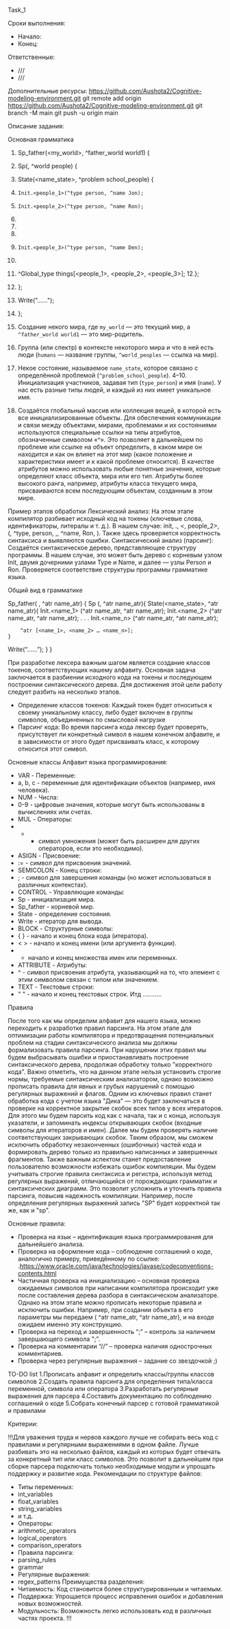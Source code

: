 Task_1

Сроки выполнения:
- Начало: 
- Конец: 

Ответственные:
- ///
- ///


Дополнительные ресурсы:
https://github.com/Aushota2/Cognitive-modeling-environment.git
git remote add origin https://github.com/Aushota2/Cognitive-modeling-environment.git
git branch -M main
git push -u origin main


Описание задания:

Основная грамматика

1. Sp_father(<my_world>, ^father_world world1) {
2. Sp(<humans>, ^world people) {
3. State(<name_state>, ^problem school_people) {
4.     Init.<people_1>(^type person, ^name Jon);
5.     Init.<people_2>(^type person, ^name Ron);
6.
7.
8.
9.     Init.<people_3>(^type person, ^name Den);
10.
11.  ^Global_type things[<people_1>, <people_2>, <people_3>];
12.};
12. };
13. Write("......");
14. };


1. Создание некого мира, где `my_world` — это текущий мир, а `^father_world world1` — это мир-родитель.
2. Группа (или спектр) в контексте некоторого мира и что в ней есть люди (`humans` — название группы, `^world_peoples` — ссылка на мир).
3. Некое состояние, называемое `name_state`, которое связано с определённой проблемой (`^problem_school_people`).
4–10. Инициализация участников, задавая тип (`type_person`) и имя (`name`). У нас есть разные типы людей, и каждый из них имеет уникальное имя.
11. Создаётся глобальный массив или коллекция вещей, в которой есть все инициализированные объекты.
Для обеспечения коммуникации и связи между объектами, мирами, проблемами и их состояниями используются специальные ссылки на типы атрибутов, обозначенные символом «^». Это позволяет в дальнейшем по проблеме или ссылке на объект определить, в каком мире он находится и как он влияет на этот мир (какое положение и характеристики имеет и к какой проблеме относится).
В качестве атрибутов можно использовать любые понятные значения, которые определяют класс объекта, мира или его тип. Атрибуты более высокого ранга, например, атрибуты класса текущего мира, присваиваются всем последующим объектам, созданным в этом мире.


Пример этапов обработки 
Лексический анализ:
На этом этапе компилятор разбивает исходный код на токены (ключевые слова, идентификаторы, литералы и т. д.). В нашем случае: init, ., <, people_2>, (, ^type, person, ,, ^name, Ron, ).
Также здесь проверяется корректность синтаксиса и выявляются ошибки.
Синтаксический анализ (парсинг):
Создаётся синтаксическое дерево, представляющее структуру программы. В нашем случае, это может быть дерево с корневым узлом Init, двумя дочерними узлами Type и Name, и далее — узлы Person и Ron.
Проверяется соответствие структуры программы грамматике языка.

Общий вид в грамматике 

Sp_father( <name>, ^atr name_atr) {
Sp (<name>, ^atr name_atr){
	State(<name_state>, ^atr name_atr){
		Init.<name_1> (^atr name_atr, ^atr name_atr);
                 Init.<name_2> (^atr name_atr, ^atr name_atr);
		.
		.
		.
                 Init.<name_n> (^atr name_atr, ^atr name_atr);

		^atr [<name_1>, <name_2> … <name_n>];
	}
Write(“……”);
}
}

При разработке лексера важным шагом является создание классов токенов, соответствующих нашему алфавиту. Основная задача заключается в разбиении исходного кода на токены и последующем построении синтаксического дерева. Для достижения этой цели работу следует разбить на несколько этапов.
- Определение классов токенов:
Каждый токен будет относиться к своему уникальному классу, либо будет включен в группы символов, объединенных по смысловой нагрузке
- Парсинг кода:
Во время парсинга кода лексер будет проверять, присутствует ли конкретный символ в нашем конечном алфавите, и в зависимости от этого будет присваивать класс, к которому относится этот символ.

Основные классы 
Алфавит языка программирования:
- VAR - Переменные:
- a, b, c - переменные для идентификации объектов (например, имя человека).
- NUM - Числа:
- 0-9 - цифровые значения, которые могут быть использованы в вычислениях или счетах.
- MUL - Операторы:
- - - символ умножения (может быть расширен для других операторов, если это необходимо).
- ASIGN - Присвоение:
- := - символ для присвоения значений.
- SEMICOLON - Конец строки:
- ; - символ для завершения команды (но может использоваться в различных контекстах).
- CONTROL - Управляющие команды:
- Sp - инициализация мира.
- Sp_father - корневой мир.
- State - определение состояния.
- Write - итератор для вывода.
- BLOCK - Структурные символы:
- { } - начало и конец блока кода (итератора).
- < > - начало и конец имени (или аргумента функции).
- - начало и конец множества имен или переменных.
- ATTRIBUTE - Атрибуты:
- ^ - символ присвоения атрибута, указывающий на то, что элемент с этим символом связан с типом или значением.
- TEXT - Текстовые строки:
- " " - начало и конец текстовых строк. Итд ........... 

Правила 

После того как мы определим алфавит для нашего языка, можно переходить к разработке правил парсинга. На этом этапе для оптимизации работы компилятора и предотвращения потенциальных проблем на стадии синтаксического анализа мы должны формализовать правила парсинга. При нарушении этих правил мы будем выбрасывать ошибки и приостанавливать построение синтаксического дерева, продолжая обработку только "корректного кода".
Важно отметить, что на данном этапе нельзя установить строгие нормы, требуемые синтаксическим анализатором, однако возможно прописать правила для явных и грубых нарушений с помощью регулярных выражений и флагов.
Одним из ключевых правил станет обработка кода с учетом языка "Дика" — это будет заключаться в проверке на корректное закрытие скобок всех типов у всех итераторов. Для этого мы будем парсить код как с начала, так и с конца, используя указатели, и запоминать индексы открывающих скобок (входные символы для итераторов и имен). Далее мы будем проверять наличие соответствующих закрывающих скобок. Таким образом, мы сможем исключить обработку незаконченных (ошибочных) частей кода и формировать дерево только из правильно написанных и завершенных фрагментов.
Также важным аспектом станет предоставление пользователю возможности избежать ошибок компиляции. Мы будем учитывать строгие правила синтаксиса и регистра, используя метод регулярных выражений, отличающийся от порождающих грамматик и синтаксических диаграмм. Это позволит усложнить и уточнить правила парсинга, повысив надежность компиляции.
Например, после определения регулярных выражений запись "SP" будет корректной так же, как и "sp".



Основные правила:
- Проверка на язык – идентификация языка программирования для дальнейшего анализа.
- Проверка на оформление кода – соблюдение соглашений о коде, аналогично примеру, приведённому по ссылке: .https://www.oracle.com/java/technologies/javase/codeconventions-contents.html
- Частичная проверка на инициализацию – основная проверка ожидаемых символов при написании компилятора происходит уже после составления дерева разбора в синтаксическом анализаторе. Однако на этом этапе можно прописать некоторые правила и исключить ошибки. Например, при создании объекта в его параметры мы передаем ( ^atr name_atr, ^atr name_atr), и на входе ожидаем именно эту конструкцию.
- Проверка на переход и завершенность “;” – контроль за наличием завершающего символа ";".
- Проверка на комментарии “//” – проверка наличия однострочных комментариев.
- Проверка через регулярные выражения – задание со звездочкой ;)

TO-DO list 
1.Прописать алфавит и определить классы/группы классов символов
2.Создать правила парсинга для определения типа/класса переменной, символа или оператора 
3.Разработать регулярные выражения для парсера
4.Составить документацию по соблюдению соглашений о коде
5.Собрать конечный парсер с готовой грамматикой и правилами

Критерии:

!!!Для уважения труда и нервов каждого лучше не собирать весь код с правилами и регулярными выражениями в одном файле. Лучше разбивать это на несколько файлов, каждый из которых будет отвечать за конкретный тип или класс символов. Это позволит в дальнейшем при сборке парсера подключать только необходимые модули и упрощать поддержку и развитие кода.
Рекомендации по структуре файлов:
- Типы переменных:
- int_variables
- float_variables
- string_variables
- и т.д.
- Операторы:
- arithmetic_operators
- logical_operators
- comparison_operators
- Правила парсинга:
- parsing_rules
- grammar
- Регулярные выражения:
- regex_patterns
Преимущества разделения:
- Читаемость: Код становится более структурированным и читаемым.
- Поддержка: Упрощается процесс исправления ошибок и добавления новых возможностей.
- Модульность: Возможность легко использовать код в различных частях проекта.
!!!


